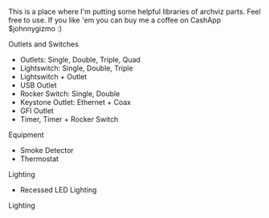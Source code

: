 This is a place where I'm putting some helpful libraries of archviz parts. Feel free to use.
If you like 'em you can buy me a coffee on CashApp $johnnygizmo :)

Outlets and Switches
 * Outlets: Single, Double, Triple, Quad
 * Lightswitch: Single, Double, Triple
 * Lightswitch + Outlet
 * USB Outlet
 * Rocker Switch: Single, Double
 * Keystone Outlet: Ethernet + Coax
 * GFI Outlet
 * Timer, Timer + Rocker Switch
 
Equipment
 * Smoke Detector
 * Thermostat
 
Lighting
 * Recessed LED Lighting

Lighting



